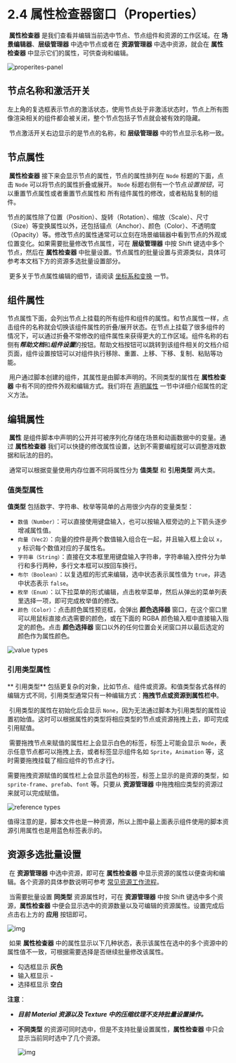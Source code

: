 # 2.4 属性检查器窗口（Properties）

​	**属性检查器** 是我们查看并编辑当前选中节点、节点组件和资源的工作区域。在 **场景编辑器**、**层级管理器** 中选中节点或者在 **资源管理器** 中选中资源，就会在 **属性检查器** 中显示它们的属性，可供查询和编辑。

![properites-panel](https://gitee.com/nlpleaf/PicGo/raw/master/67580e181d4a0eed67487e232de4c16a)



## 节点名称和激活开关

​	左上角的复选框表示节点的激活状态，使用节点处于非激活状态时，节点上所有图像渲染相关的组件都会被关闭，整个节点包括子节点就会被有效的隐藏。

​	节点激活开关右边显示的是节点的名称，和 **层级管理器** 中的节点显示名称一致。



## 节点属性

​	**属性检查器** 接下来会显示节点的属性，节点的属性排列在 `Node` 标题的下面，点击 `Node` 可以将节点的属性折叠或展开。 `Node` 标题右侧有一个节点*设置按钮*，可以重置节点属性或者重置节点属性和 所有组件属性的修改，或者粘贴复制的组件。

​	节点的属性除了位置（Position）、旋转（Rotation）、缩放（Scale）、尺寸（Size）等变换属性以外，还包括锚点（Anchor）、颜色（Color）、不透明度（Opacity）等。修改节点的属性通常可以立刻在场景编辑器中看到节点的外观或位置变化。
​	如果需要批量修改节点属性，可在 **层级管理器** 中按 Shift 键选中多个节点，然后在 **属性检查器** 中批量设置。节点属性的批量设置与资源类似，具体可参考本文档下方的资源多选批量设置部分。

​	更多关于节点属性编辑的细节，请阅读 [坐标系和变换](https://docs.cocos.com/creator/manual/zh/content-workflow/transform.html) 一节。



## 组件属性

​	节点属性下面，会列出节点上挂载的所有组件和组件的属性。和节点属性一样，点击组件的名称就会切换该组件属性的折叠/展开状态。在节点上挂载了很多组件的情况下，可以通过折叠不常修改的组件属性来获得更大的工作区域。组件名称的右侧有***帮助文档***和***组件设置***的按钮。帮助文档按钮可以跳转到该组件相关的文档介绍页面，组件设置按钮可以对组件执行移除、重置、上移、下移、复制、粘贴等功能。

​	用户通过脚本创建的组件，其属性是由脚本声明的。不同类型的属性在 **属性检查器** 中有不同的控件外观和编辑方式。我们将在 [声明属性](https://docs.cocos.com/creator/manual/zh/scripting/class.html#properties) 一节中详细介绍属性的定义方法。



## 编辑属性

​	**属性** 是组件脚本中声明的公开并可被序列化存储在场景和动画数据中的变量。通过 **属性检查器** 我们可以快捷的修改属性设置，达到不需要编程就可以调整游戏数据和玩法的目的。

​	通常可以根据变量使用内存位置不同将属性分为 **值类型** 和 **引用类型** 两大类。



### 值类型属性

**值类型** 包括数字、字符串、枚举等简单的占用很少内存的变量类型：

- `数值（Number）`：可以直接使用键盘输入，也可以按输入框旁边的上下箭头逐步增减属性值。
- `向量（Vec2）`：向量的控件是两个数值输入组合在一起，并且输入框上会以 `x`，`y` 标识每个数值对应的子属性名。
- `字符串（String）`：直接在文本框里用键盘输入字符串，字符串输入控件分为单行和多行两种，多行文本框可以按回车换行。
- `布尔（Boolean）`：以复选框的形式来编辑，选中状态表示属性值为 `true`，非选中状态表示 `false`。
- `枚举（Enum）`：以下拉菜单的形式编辑，点击枚举菜单，然后从弹出的菜单列表里选择一项，即可完成枚举值的修改。
- `颜色（Color）`：点击颜色属性预览框，会弹出 **颜色选择器** 窗口，在这个窗口里可以用鼠标直接点选需要的颜色，或在下面的 RGBA 颜色输入框中直接输入指定的颜色。点击 **颜色选择器** 窗口以外的任何位置会关闭窗口并以最后选定的颜色作为属性颜色。

![value types](https://gitee.com/nlpleaf/PicGo/raw/master/3d6854ccbeefbc0ccbe637c8f905580f)



### 引用类型属性

**	引用类型** 包括更复杂的对象，比如节点、组件或资源。和值类型各式各样的编辑方式不同，引用类型通常只有一种编辑方式：**拖拽节点或资源到属性栏中**。

​	引用类型的属性在初始化后会显示 `None`，因为无法通过脚本为引用类型的属性设置初始值。这时可以根据属性的类型将相应类型的节点或资源拖拽上去，即可完成引用赋值。

​	需要拖拽节点来赋值的属性栏上会显示白色的标签，标签上可能会显示 `Node`，表示任意节点都可以拖拽上去，或者标签显示组件名如 `Sprite`，`Animation` 等，这时需要拖拽挂载了相应组件的节点才行。

​	需要拖拽资源赋值的属性栏上会显示蓝色的标签，标签上显示的是资源的类型，如 `sprite-frame`、`prefab`、`font` 等。只要从 **资源管理器** 中拖拽相应类型的资源过来就可以完成赋值。

![reference types](https://gitee.com/nlpleaf/PicGo/raw/master/756bfd71497ff93a7b2888f95d7f37a4)

​	值得注意的是，脚本文件也是一种资源，所以上图中最上面表示组件使用的脚本资源引用属性也是用蓝色标签表示的。



## 资源多选批量设置

​	在 **资源管理器** 中选中资源，即可在 **属性检查器** 中显示资源的属性以便查询和编辑。各个资源的具体参数说明可参考 [常见资源工作流程](https://docs.cocos.com/creator/manual/zh/asset-workflow/#常见资源工作流程)。

​	当需要批量设置 **同类型** 资源属性时，可在 **资源管理器** 中按 Shift 键选中多个资源，**属性检查器** 中便会显示选中的资源数量以及可编辑的资源属性。设置完成后点击右上方的 **应用** 按钮即可。

![img](https://gitee.com/nlpleaf/PicGo/raw/master/bde6fa0aa221ed310940aa7b45205e2e)

​	如果 **属性检查器** 中的属性显示以下几种状态，表示该属性在选中的多个资源中的属性值不一致，可根据需要选择是否继续批量修改该属性。

- 勾选框显示 **灰色**
- 输入框显示 **-**
- 选择框显示 **空白**



**注意**：

- ***目前 Material 资源以及 Texture 中的压缩纹理不支持批量设置操作。***

- **不同类型** 的资源可同时选中，但是不支持批量设置属性，**属性检查器** 中只会显示当前同时选中了几个资源。

  ![img](https://gitee.com/nlpleaf/PicGo/raw/master/cb57149445fb07b55199b884f598e70a)